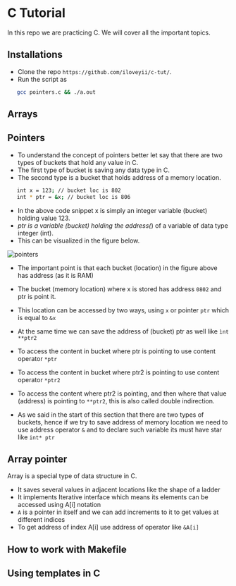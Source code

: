 C Tutorial
=====================================

In this repo we are practicing C. We will cover all the important topics.

## Installations
  * Clone the repo `https://github.com/iloveyii/c-tut/`.
  * Run the script as 
```bash
   gcc pointers.c && ./a.out
``` 


## Arrays

## Pointers 
  * To understand the concept of pointers better let say that there are two types of buckets that hold any value in C.
  * The first type of bucket is saving any data type in C.
  * The second type is a bucket that holds address of a memory location.
 ```bash
    int x = 123; // bucket loc is 802
    int * ptr = &x; // bucket loc is 806
```

  * In the above code snippet x is simply an integer variable (bucket) holding value 123.
  * *ptr is a variable (bucket) holding the address(*) of a variable of data type integer (int).
  * This can be visualized in the figure below.
  
  ![pointers](https://github.com/iloveyii/c-tut/blob/master/images/pointers-a-ptr.png)
  
  * The important point is that each bucket (location) in the figure above has address (as it is RAM)
  * The bucket (memory location) where x is stored has address `0802` and ptr is point it.
  * This location can be accessed by two ways, using `x` or pointer `ptr` which is equal to `&x`
  * At the same time we can save the address of (bucket) ptr as well like `ìnt **ptr2`
  
  * To access the content in bucket where ptr is pointing to use content operator `*ptr`
  * To access the content in bucket where ptr2 is pointing to use content operator `*ptr2`
  * To access the content where ptr2 is pointing, and then where that value (address) is pointing to `**ptr2`, this is also called double indirection.
  * As we said in the start of this section that there are two types of buckets, hence if we try to save address of memory location we need to use address operator `&` and to declare such variable its must have star like `int* ptr`

## Array pointer
Array is a special type of data structure in C.
  * It saves several values in adjacent locations like the shape of a ladder
  * It implements Iterative interface which means its elements can be accessed using A[i] notation
  * `A` is a pointer in itself and we can add increments to it to get values at different indices
  * To get address of index A[i] use address of operator like `&A[i]`


## How to work with Makefile


## Using templates in C
